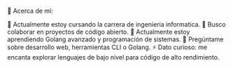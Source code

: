 💫 Acerca de mí:

🔭 Actualmente estoy cursando la carrera de ingenieria informatica.
👯 Busco colaborar en proyectos de código abierto.
🌱 Actualmente estoy aprendiendo Golang avanzado y programación de sistemas.
💬 Pregúntame sobre desarrollo web, herramientas CLI o Golang.
⚡ Dato curioso: me encanta explorar lenguajes de bajo nivel para código de alto rendimiento.
